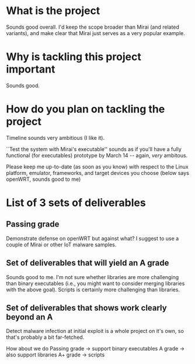 # What is the project

Sounds good overall. I'd keep the scope broader than Mirai (and related variants), and make clear that Mirai just serves as a very popular example.

# Why is tackling this project important

Sounds good.

# How do you plan on tackling the project

Timeline sounds very ambitious (I like it).

``Test the system with Mirai's executable'' sounds as if you'll have a fully functional (for executables) prototype by March 14 -- again, *very* ambitous.

Please keep me up-to-date (as soon as you know) with respect to the Linux platform, emulator, frameworks, and target devices you choose (below says openWRT, sounds good to me)

# List of 3 sets of deliverables

## Passing grade

Demonstrate defense on openWRT but against what? I suggest to use a couple of Mirai or other IoT malware samples.

## Set of deliverables that will yield an A grade

Sounds good to me. I'm not sure whether libraries are more challenging than binary executables (i.e., you might want to consider merging libraries with the above goal). Scripts is certainly more challenging than libraries.

## Set of deliverables that shows work clearly beyond an A

Detect malware infection at initial exploit is a whole project on it's own, so that's probably a bit far-fetched.

How about we do
Passing grade -> support binary executables
A grade -> also support libraries
A+ grade -> scripts

